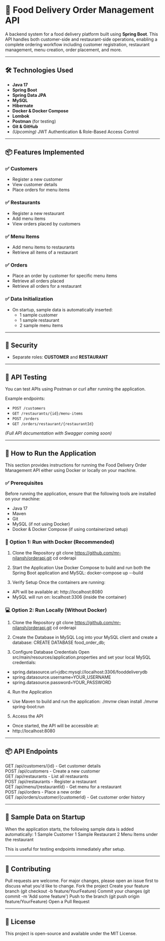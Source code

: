 # 🍔 Food Delivery Order Management API

A backend system for a food delivery platform built using **Spring Boot**. This API handles both customer-side and restaurant-side operations, enabling a complete ordering workflow including customer registration, restaurant management, menu creation, order placement, and more.

---

## 🛠️ Technologies Used

- **Java 17**
- **Spring Boot**
- **Spring Data JPA**
- **MySQL**
- **Hibernate**
- **Docker & Docker Compose**
- **Lombok**
- **Postman** (for testing)
- **Git & GitHub**
- *(Upcoming)* JWT Authentication & Role-Based Access Control

---

## 📦 Features Implemented

### ✅ Customers
- Register a new customer
- View customer details
- Place orders for menu items

### ✅ Restaurants
- Register a new restaurant
- Add menu items
- View orders placed by customers

### ✅ Menu Items
- Add menu items to restaurants
- Retrieve all items of a restaurant

### ✅ Orders
- Place an order by customer for specific menu items
- Retrieve all orders placed
- Retrieve all orders for a restaurant

### ✅ Data Initialization
- On startup, sample data is automatically inserted:
  - 1 sample customer
  - 1 sample restaurant
  - 2 sample menu items

---

## 🔐 Security
- Separate roles: **CUSTOMER** and **RESTAURANT**

---

## 🧪 API Testing

You can test APIs using Postman or curl after running the application.

Example endpoints:
- `POST /customers`
- `GET /restaurants/{id}/menu-items`
- `POST /orders`
- `GET /orders/restaurant/{restaurantId}`

_(Full API documentation with Swagger coming soon)_

---

## 🚀 How to Run the Application

This section provides instructions for running the Food Delivery Order Management API either using Docker or locally on your machine.

### ✅ Prerequisites
Before running the application, ensure that the following tools are installed on your machine:

- Java 17
- Maven
- Git
- MySQL (if not using Docker)
- Docker & Docker Compose (if using containerized setup)

### 🐳 Option 1: Run with Docker (Recommended)

1. Clone the Repository
git clone https://github.com/mr-nilansh/orderapi.git
cd orderapi

3. Start the Application
Use Docker Compose to build and run both the Spring Boot application and MySQL:
docker-compose up --build

5. Verify Setup
Once the containers are running:
  - API will be available at: http://localhost:8080
  - MySQL will run on: localhost:3306 (inside the container)

### 💻 Option 2: Run Locally (Without Docker)
1. Clone the Repository
git clone https://github.com/mr-nilansh/orderapi.git
cd orderapi

2. Create the Database in MySQL
Log into your MySQL client and create a database:
CREATE DATABASE food_order_db;

3. Configure Database Credentials
Open src/main/resources/application.properties and set your local MySQL credentials:
 - spring.datasource.url=jdbc:mysql://localhost:3306/fooddeliverydb
 - spring.datasource.username=YOUR_USERNAME
 - spring.datasource.password=YOUR_PASSWORD

4. Run the Application
- Use Maven to build and run the application:
./mvnw clean install
./mvnw spring-boot:run

5. Access the API
- Once started, the API will be accessible at:
- http://localhost:8080

---

## 📦 API Endpoints

GET    /api/customers/{id}              - Get customer details  
POST   /api/customers                   - Create a new customer  
GET    /api/restaurants                 - List all restaurants  
POST   /api/restaurants                 - Register a restaurant  
GET    /api/menu/{restaurantId}         - Get menu for a restaurant  
POST   /api/orders                      - Place a new order  
GET    /api/orders/customer/{customerId} - Get customer order history

--- 

## 🧪 Sample Data on Startup

When the application starts, the following sample data is added automatically:
1 Sample Customer
1 Sample Restaurant
2 Menu Items under the restaurant

This is useful for testing endpoints immediately after setup.

---

## 🤝 Contributing

Pull requests are welcome. For major changes, please open an issue first to discuss what you'd like to change.
Fork the project
Create your feature branch (git checkout -b feature/YourFeature)
Commit your changes (git commit -m 'Add some feature')
Push to the branch (git push origin feature/YourFeature)
Open a Pull Request

---

## 📄 License

This project is open-source and available under the MIT License.
